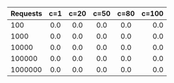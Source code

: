 |Requests | c=1  | c=20 | c=50  | c=80 | c=100|
| ------ | :---: | :---: | :---: | :---: | ----: |
|100|0.0|0.0|0.0|0.0|0.0|
|1000|0.0|0.0|0.0|0.0|0.0|
|10000|0.0|0.0|0.0|0.0|0.0|
|100000|0.0|0.0|0.0|0.0|0.0|
|1000000|0.0|0.0|0.0|0.0|0.0|
